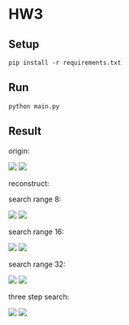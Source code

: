 # HW3

## Setup

```pip install -r requirements.txt```

## Run

```python main.py```

## Result

origin: 

![](one_gray.png) ![](two_gray.png)

reconstruct:

search range 8:

![](reconstructed_frame_8.png) ![](residual_frame_8.png)

search range 16:

![](reconstructed_frame_16.png) ![](residual_frame_16.png)

search range 32:

![](reconstructed_frame_32.png) ![](residual_frame_32.png)

three step search:

![](reconstructed_frame_tss.png) ![](residual_frame_tss.png)